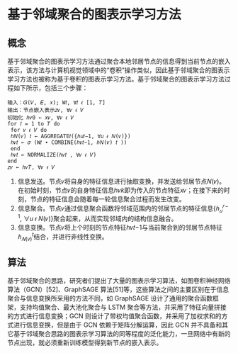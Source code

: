 # 基于邻域聚合的图表示学习方法




## 概念

基于邻域聚合的图表示学习方法通过聚合本地邻居节点的信息得到当前节点的嵌入表示，该方法与计算机视觉领域中的“卷积”操作类似，因此基于邻域聚合的图表示学习方法也被称为基于卷积的图表示学习方法。基于邻域聚合的图表示学习方法过程如下所示，包括三个步骤：


```
输入：𝐺(𝑉, 𝐸, 𝑥); W𝑡, ∀𝑡 𝜖 [1, 𝑇]
输出：节点嵌入表示𝑧𝜈, ∀𝜈 𝜖 𝑉
初始化 ℎ𝜈0 ← 𝑥𝜈, ∀𝜈 𝜖 𝑉
for 𝑡 = 1 to 𝑇 do
 for 𝜈 𝜖 𝑉 do
 ℎ𝑁(𝜈) 𝑡 ← AGGREGATE𝑡({ℎ𝑢𝑡−1, ∀𝑢 𝜖 𝑁(𝜈)})
 ℎ𝜈𝑡 ← 𝜎 (W𝑡 ∙ COMBINE(ℎ𝜈𝑡−1, ℎ𝑁(𝜈) 𝑡 ))
 end
 ℎ𝜈𝑡 ← NORMALIZE(ℎ𝜈𝑡 , ∀𝜈 𝜖 𝑉)
end
𝑧𝜈 ← ℎ𝜈𝑇, ∀𝜈 𝜖 𝑉
```
1. 信息发送。节点𝜈将自身的特征信息进行抽取变换，并发送给邻居节点𝑁(𝜈)。在初始时刻，节点𝜈的自身特征信息ℎ𝜈𝑘即为传入的节点特征𝑥𝜈；在接下来的时刻，节点的特征信息会随着每一轮信息聚合过程而发生改变。
2. 信息聚合。节点𝜈通过信息聚合函数将邻域范围内的邻居节点的特征信息{$ℎ_𝑢^{𝑡−1}$, ∀𝑢 𝜖 𝑁(𝜈)}聚合起来，从而实现邻域内的结构信息融合。
3. 信息变换。节点𝜈将上个时刻的节点特征ℎ𝜈𝑡−1与当前聚合到的邻居节点特征 $ℎ_{𝑁(v)}^t$结合，并进行非线性变换。

## 算法

基于邻域聚合的思路，研究者们提出了大量的图表示学习算法，如图卷积神经网络算法（GCN）[52]、GraphSAGE 算法[51]等，这些算法之间的主要区别在于信息聚合与信息变换所采用的方法不同，如 GraphSAGE 设计了通用的聚合函数框架，支持均值聚合、最大池化聚合与 LSTM 聚合等方法，并采用了特征向量拼接的方式进行信息变换；GCN 则设计了带权均值聚合函数，并采用了加权求和的方式进行信息变换，但是由于 GCN 依赖于矩阵分解运算，因此 GCN 并不具备和其它基于邻域聚合思路的图表示学习算法的同等程度的泛化能力，一旦网络中有新的节点出现，就必须重新训练模型得到新节点的嵌入表示。
